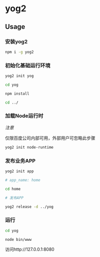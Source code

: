 # yog2

## Usage

### 安装yog2

```bash
npm i -g yog2
```

### 初始化基础运行环境

```bash
yog2 init yog

cd yog

npm install

cd ../
```

### 加载Node运行时

*注意*

仅限百度公司内部可用，外部用户可忽略此步骤

```bash
yog2 init node-runtime
```

### 发布业务APP

```bash
yog2 init app

# app_name: home

cd home

# 发布APP

yog2 release -d ../yog
```

### 运行

```bash
cd yog

node bin/www
```

访问http://127.0.0.1:8080